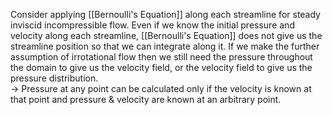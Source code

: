 Consider applying [[Bernoulli's Equation]] along each streamline for steady inviscid incompressible flow.
Even if we know the initial pressure and velocity along each streamline, [[Bernoulli's Equation]] does not give us the streamline position so that we can integrate along it.
If we make the further assumption of irrotational flow then we still need the pressure throughout the domain to give us the velocity field, or the velocity field to give us the pressure distribution.
\
-> Pressure at any point can be calculated only if the velocity is known at that point and pressure & velocity are known at an arbitrary point.